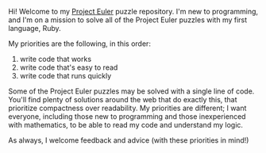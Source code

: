 Hi! Welcome to my [Project Euler](https://projecteuler.net/archives) puzzle repository. I'm new to programming, and I'm on a mission to solve all of the Project Euler puzzles with my first language, Ruby.

My priorities are the following, in this order:

1. write code that works
2. write code that's easy to read
3. write code that runs quickly

Some of the Project Euler puzzles may be solved with a single line of code. You'll find plenty of solutions around the web that do exactly this, that prioritize compactness over readability. My priorities are different; I want everyone, including those new to programming and those inexperienced with mathematics, to be able to read my code and understand my logic.

As always, I welcome feedback and advice (with these priorities in mind!)